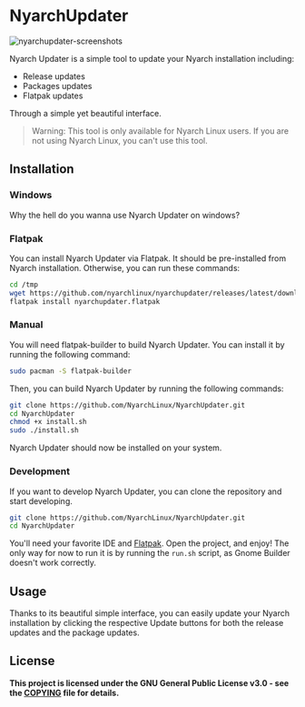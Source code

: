 # NyarchUpdater
![nyarchupdater-screenshots](https://github.com/user-attachments/assets/346f87aa-3d7e-481d-bc10-3c8702698cba)

Nyarch Updater is a simple tool to update your Nyarch installation including:
- Release updates
- Packages updates
- Flatpak updates

Through a simple yet beautiful interface.


> Warning: This tool is only available for Nyarch Linux users. If you are not using Nyarch Linux, you can't use this tool.


## Installation

### Windows

Why the hell do you wanna use Nyarch Updater on windows?

### Flatpak

You can install Nyarch Updater via Flatpak. It should be pre-installed from Nyarch installation. Otherwise, you can run these commands:

```bash
cd /tmp
wget https://github.com/nyarchlinux/nyarchupdater/releases/latest/download/nyarchupdater.flatpak
flatpak install nyarchupdater.flatpak
```

### Manual

You will need flatpak-builder to build Nyarch Updater. You can install it by running the following command:

```bash
sudo pacman -S flatpak-builder
```

Then, you can build Nyarch Updater by running the following commands:

```bash
git clone https://github.com/NyarchLinux/NyarchUpdater.git
cd NyarchUpdater
chmod +x install.sh
sudo ./install.sh
```

Nyarch Updater should now be installed on your system.

### Development

If you want to develop Nyarch Updater, you can clone the repository and start developing.

```bash
git clone https://github.com/NyarchLinux/NyarchUpdater.git
cd NyarchUpdater
```

You'll need your favorite IDE and [Flatpak](https://flathub.org/apps/org.gnome.Builder). Open the project, and enjoy! The only way for now to run it is by running the `run.sh` script, as Gnome Builder doesn't work correctly.

## Usage

Thanks to its beautiful simple interface, you can easily update your Nyarch installation by clicking the respective Update buttons for both the release updates and the package updates.

## License

**This project is licensed under the GNU General Public License v3.0 - see the [COPYING](COPYING) file for details.**
